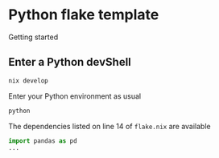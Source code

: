 # Python flake template

Getting started

## Enter a Python devShell 

```bash
nix develop
``` 

Enter your Python environment as usual

```bash
python
```

The dependencies listed on line 14 of `flake.nix` are available

```python
import pandas as pd
...
```

